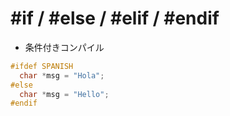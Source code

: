 # #if / #else / #elif / #endif
- 条件付きコンパイル

```c
#ifdef SPANISH
  char *msg = "Hola";
#else
  char *msg = "Hello";
#endif
```
